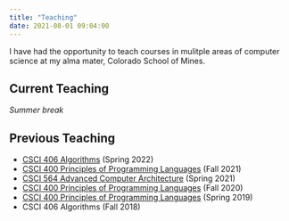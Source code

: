 ```yaml
---
title: "Teaching"
date: 2021-08-01 09:04:00
---
```


I have had the opportunity to teach courses in mulitple areas of computer
science at my alma mater, Colorado School of Mines.

## Current Teaching

*Summer break*

## Previous Teaching

* [CSCI 406 Algorithms](https://elearning.mines.edu/courses/36726) (Spring 2022)
* [CSCI 400 Principles of Programming Languages](https://lambda.mines.edu/f21b-syllabus/) (Fall 2021)
* [CSCI 564 Advanced Computer Architecture](./csci564-s21/) (Spring 2021)
* [CSCI 400 Principles of Programming Languages](https://lambda.mines.edu/f20b-syllabus/) (Fall 2020)
* [CSCI 400 Principles of Programming Languages](./csci400-s19/) (Spring 2019)
* CSCI 406 Algorithms (Fall 2018)
